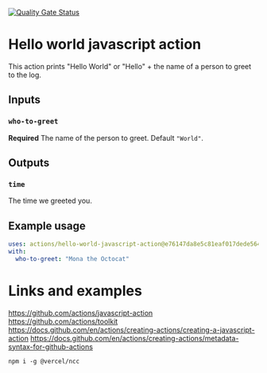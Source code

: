 [![Quality Gate Status](https://sonarcloud.io/api/project_badges/measure?project=mezgoodle_share-repo&metric=alert_status)](https://sonarcloud.io/summary/new_code?id=mezgoodle_share-repo)

# Hello world javascript action

This action prints "Hello World" or "Hello" + the name of a person to greet to the log.

## Inputs

### `who-to-greet`

**Required** The name of the person to greet. Default `"World"`.

## Outputs

### `time`

The time we greeted you.

## Example usage

```yaml
uses: actions/hello-world-javascript-action@e76147da8e5c81eaf017dede5645551d4b94427b
with:
  who-to-greet: "Mona the Octocat"
```

# Links and examples

https://github.com/actions/javascript-action
https://github.com/actions/toolkit
https://docs.github.com/en/actions/creating-actions/creating-a-javascript-action
https://docs.github.com/en/actions/creating-actions/metadata-syntax-for-github-actions

`npm i -g @vercel/ncc`
